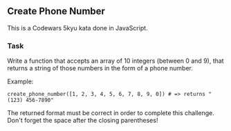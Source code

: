 ## Create Phone Number

This is a Codewars 5kyu kata done in JavaScript.

### Task

Write a function that accepts an array of 10 integers (between 0 and 9), that returns a string of those numbers in the form of a phone number.

Example:
```
create_phone_number([1, 2, 3, 4, 5, 6, 7, 8, 9, 0]) # => returns "(123) 456-7890"
```
The returned format must be correct in order to complete this challenge.<br>
Don't forget the space after the closing parentheses!
